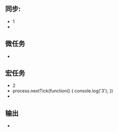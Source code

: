 ## 同步:
- 1
- 

## 微任务
- 

## 宏任务
- 2
- process.nextTick(function() {
        console.log('3');
    })
- 

## 输出
- 